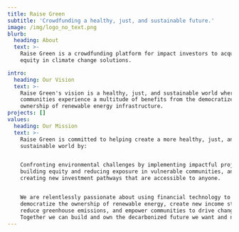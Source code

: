 ```yaml
---
title: Raise Green
subtitle: 'Crowdfunding a healthy, just, and sustainable future.'
image: /img/logo_no_text.png
blurb:
  heading: About
  text: >-
    Raise Green is a crowdfunding platform for impact investors to acquire
    equity in climate change solutions.

intro:
  heading: Our Vision
  text: >-
    Raise Green's vision is a healthy, just, and sustainable world where
    communities experience a multitude of benefits from the democratized
    ownership of renewable energy infrastructure.
projects: []
values:
  heading: Our Mission
  text: >-
    Raise Green is committed to helping create a more healthy, just, and
    sustainable world by:


    Confronting environmental challenges by implementing impactful projects,
    building equity and reducing exposure in vulnerable communities, and
    creating new investment pathways that are accessible to anyone.


    We are relentlessly passionate about using financial technology to
    democratize the ownership of renewable energy, create new income streams,
    reduce greenhouse emissions, and empower communities to drive change.
    Together we can build and own the decarbonized future we want and need.
---
```

